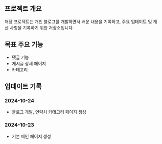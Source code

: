 ## 프로젝트 개요
해당 프로젝트는 개인 블로그를 개발하면서 배운 내용을 기록하고, 주요 업데이트 및 개선 사항을 기록하기 위한 저장소입니다. 

## 목표 주요 기능
- 댓글 기능
- 게시글 상세 페이지
- 카테고리

## 업데이트 기록
### 2024-10-24
- 블로그 개발, 연락처 카테고리 페이지 생성
### 2024-10-23
- 기본 메인 페이지 생성
